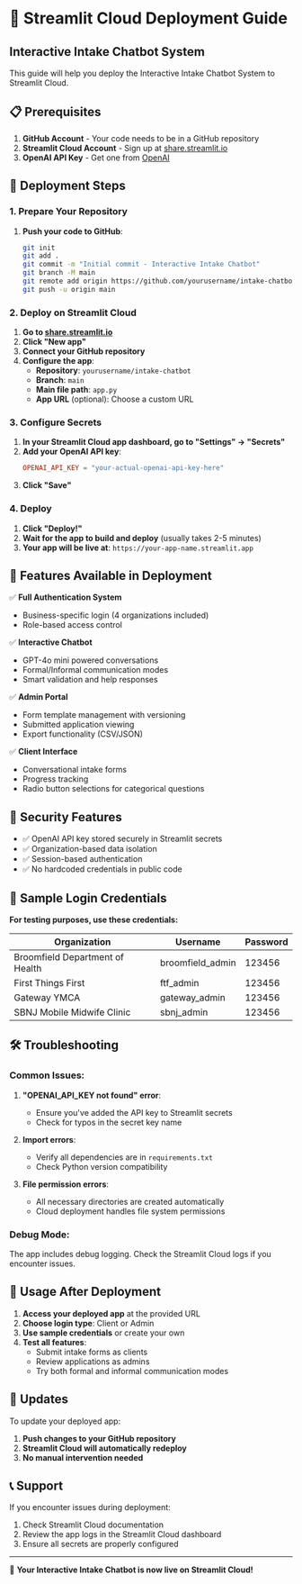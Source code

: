 # 🚀 Streamlit Cloud Deployment Guide

## Interactive Intake Chatbot System

This guide will help you deploy the Interactive Intake Chatbot System to Streamlit Cloud.

## 📋 Prerequisites

1. **GitHub Account** - Your code needs to be in a GitHub repository
2. **Streamlit Cloud Account** - Sign up at [share.streamlit.io](https://share.streamlit.io)
3. **OpenAI API Key** - Get one from [OpenAI](https://platform.openai.com/api-keys)

## 🔧 Deployment Steps

### 1. Prepare Your Repository

1. **Push your code to GitHub**:
   ```bash
   git init
   git add .
   git commit -m "Initial commit - Interactive Intake Chatbot"
   git branch -M main
   git remote add origin https://github.com/yourusername/intake-chatbot.git
   git push -u origin main
   ```

### 2. Deploy on Streamlit Cloud

1. **Go to [share.streamlit.io](https://share.streamlit.io)**
2. **Click "New app"**
3. **Connect your GitHub repository**
4. **Configure the app**:
   - **Repository**: `yourusername/intake-chatbot`
   - **Branch**: `main`
   - **Main file path**: `app.py`
   - **App URL** (optional): Choose a custom URL

### 3. Configure Secrets

1. **In your Streamlit Cloud app dashboard, go to "Settings" → "Secrets"**
2. **Add your OpenAI API key**:
   ```toml
   OPENAI_API_KEY = "your-actual-openai-api-key-here"
   ```
3. **Click "Save"**

### 4. Deploy

1. **Click "Deploy!"**
2. **Wait for the app to build and deploy** (usually takes 2-5 minutes)
3. **Your app will be live at**: `https://your-app-name.streamlit.app`

## 🎯 Features Available in Deployment

✅ **Full Authentication System**
- Business-specific login (4 organizations included)
- Role-based access control

✅ **Interactive Chatbot**
- GPT-4o mini powered conversations
- Formal/Informal communication modes
- Smart validation and help responses

✅ **Admin Portal**
- Form template management with versioning
- Submitted application viewing
- Export functionality (CSV/JSON)

✅ **Client Interface**
- Conversational intake forms
- Progress tracking
- Radio button selections for categorical questions

## 🔐 Security Features

- ✅ OpenAI API key stored securely in Streamlit secrets
- ✅ Organization-based data isolation
- ✅ Session-based authentication
- ✅ No hardcoded credentials in public code

## 📝 Sample Login Credentials

**For testing purposes, use these credentials:**

| Organization | Username | Password |
|-------------|----------|----------|
| Broomfield Department of Health | broomfield_admin | 123456 |
| First Things First | ftf_admin | 123456 |
| Gateway YMCA | gateway_admin | 123456 |
| SBNJ Mobile Midwife Clinic | sbnj_admin | 123456 |

## 🛠️ Troubleshooting

### Common Issues:

1. **"OPENAI_API_KEY not found" error**:
   - Ensure you've added the API key to Streamlit secrets
   - Check for typos in the secret key name

2. **Import errors**:
   - Verify all dependencies are in `requirements.txt`
   - Check Python version compatibility

3. **File permission errors**:
   - All necessary directories are created automatically
   - Cloud deployment handles file system permissions

### Debug Mode:

The app includes debug logging. Check the Streamlit Cloud logs if you encounter issues.

## 📱 Usage After Deployment

1. **Access your deployed app** at the provided URL
2. **Choose login type**: Client or Admin
3. **Use sample credentials** or create your own
4. **Test all features**:
   - Submit intake forms as clients
   - Review applications as admins
   - Try both formal and informal communication modes

## 🔄 Updates

To update your deployed app:
1. **Push changes to your GitHub repository**
2. **Streamlit Cloud will automatically redeploy**
3. **No manual intervention needed**

## 📞 Support

If you encounter issues during deployment:
1. Check Streamlit Cloud documentation
2. Review the app logs in the Streamlit Cloud dashboard
3. Ensure all secrets are properly configured

---

🎉 **Your Interactive Intake Chatbot is now live on Streamlit Cloud!**
